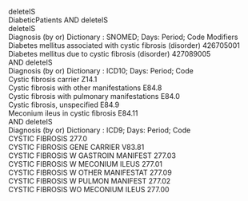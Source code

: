 
deleteIS	
DiabeticPatients
AND	
deleteIS	
deleteIS	
Diagnosis
(by or) Dictionary : SNOMED; Days: Period;	Code		Modifiers				
Diabetes mellitus associated with cystic fibrosis (disorder)	426705001					
Diabetes mellitus due to cystic fibrosis (disorder)	427089005					
AND	
deleteIS	
Diagnosis
(by or) Dictionary : ICD10; Days: Period;	Code						
Cystic fibrosis carrier	Z14.1					
Cystic fibrosis with other manifestations	E84.8					
Cystic fibrosis with pulmonary manifestations	E84.0					
Cystic fibrosis, unspecified	E84.9					
Meconium ileus in cystic fibrosis	E84.11					
AND	
deleteIS	
Diagnosis
(by or) Dictionary : ICD9; Days: Period;	Code						
CYSTIC FIBROSIS	277.0					
CYSTIC FIBROSIS GENE CARRIER	V83.81					
CYSTIC FIBROSIS W GASTROIN MANIFEST	277.03					
CYSTIC FIBROSIS W MECONIUM ILEUS	277.01					
CYSTIC FIBROSIS W OTHER MANIFESTAT	277.09					
CYSTIC FIBROSIS W PULMON MANIFEST	277.02					
CYSTIC FIBROSIS WO MECONIUM ILEUS	277.00	
